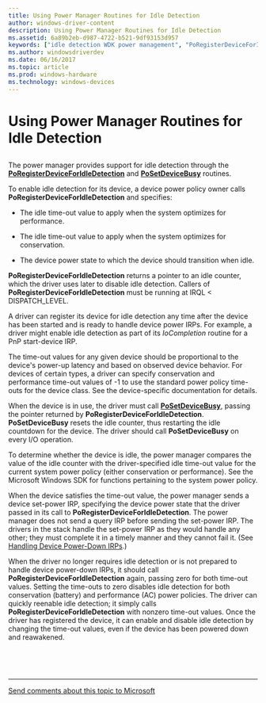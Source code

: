 ```yaml
---
title: Using Power Manager Routines for Idle Detection
author: windows-driver-content
description: Using Power Manager Routines for Idle Detection
ms.assetid: 6a89b2eb-d987-4722-b521-9df93153d957
keywords: ["idle detection WDK power management", "PoRegisterDeviceForIdleDetection", "PoSetDeviceBusy", "power manager WDK kernel", "idle time-outs WDK power management", "time-outs WDK power management"]
ms.author: windowsdriverdev
ms.date: 06/16/2017
ms.topic: article
ms.prod: windows-hardware
ms.technology: windows-devices
---
```


# Using Power Manager Routines for Idle Detection


## <a href="" id="ddk-using-power-manager-routines-for-idle-detection-kg"></a>


The power manager provides support for idle detection through the [**PoRegisterDeviceForIdleDetection**](https://msdn.microsoft.com/library/windows/hardware/ff559721) and [**PoSetDeviceBusy**](https://msdn.microsoft.com/library/windows/hardware/ff559755) routines.

To enable idle detection for its device, a device power policy owner calls **PoRegisterDeviceForIdleDetection** and specifies:

-   The idle time-out value to apply when the system optimizes for performance.

-   The idle time-out value to apply when the system optimizes for conservation.

-   The device power state to which the device should transition when idle.

**PoRegisterDeviceForIdleDetection** returns a pointer to an idle counter, which the driver uses later to disable idle detection. Callers of **PoRegisterDeviceForIdleDetection** must be running at IRQL &lt; DISPATCH\_LEVEL.

A driver can register its device for idle detection any time after the device has been started and is ready to handle device power IRPs. For example, a driver might enable idle detection as part of its *IoCompletion* routine for a PnP start-device IRP.

The time-out values for any given device should be proportional to the device's power-up latency and based on observed device behavior. For devices of certain types, a driver can specify conservation and performance time-out values of -1 to use the standard power policy time-outs for the device class. See the device-specific documentation for details.

When the device is in use, the driver must call [**PoSetDeviceBusy**](https://msdn.microsoft.com/library/windows/hardware/ff559755), passing the pointer returned by **PoRegisterDeviceForIdleDetection**. **PoSetDeviceBusy** resets the idle counter, thus restarting the idle countdown for the device. The driver should call **PoSetDeviceBusy** on every I/O operation.

To determine whether the device is idle, the power manager compares the value of the idle counter with the driver-specified idle time-out value for the current system power policy (either conservation or performance). See the Microsoft Windows SDK for functions pertaining to the system power policy.

When the device satisfies the time-out value, the power manager sends a device set-power IRP, specifying the device power state that the driver passed in its call to **PoRegisterDeviceForIdleDetection**. The power manager does not send a query IRP before sending the set-power IRP. The drivers in the stack handle the set-power IRP as they would handle any other; they must complete it in a timely manner and they cannot fail it. (See [Handling Device Power-Down IRPs](handling-device-power-down-irps.md).)

When the driver no longer requires idle detection or is not prepared to handle device power-down IRPs, it should call **PoRegisterDeviceForIdleDetection** again, passing zero for both time-out values. Setting the time-outs to zero disables idle detection for both conservation (battery) and performance (AC) power policies. The driver can quickly reenable idle detection; it simply calls **PoRegisterDeviceForIdleDetection** with nonzero time-out values. Once the driver has registered the device, it can enable and disable idle detection by changing the time-out values, even if the device has been powered down and reawakened.

 

 


--------------------
[Send comments about this topic to Microsoft](mailto:wsddocfb@microsoft.com?subject=Documentation%20feedback%20%5Bkernel\kernel%5D:%20Using%20Power%20Manager%20Routines%20for%20Idle%20Detection%20%20RELEASE:%20%286/14/2017%29&body=%0A%0APRIVACY%20STATEMENT%0A%0AWe%20use%20your%20feedback%20to%20improve%20the%20documentation.%20We%20don't%20use%20your%20email%20address%20for%20any%20other%20purpose,%20and%20we'll%20remove%20your%20email%20address%20from%20our%20system%20after%20the%20issue%20that%20you're%20reporting%20is%20fixed.%20While%20we're%20working%20to%20fix%20this%20issue,%20we%20might%20send%20you%20an%20email%20message%20to%20ask%20for%20more%20info.%20Later,%20we%20might%20also%20send%20you%20an%20email%20message%20to%20let%20you%20know%20that%20we've%20addressed%20your%20feedback.%0A%0AFor%20more%20info%20about%20Microsoft's%20privacy%20policy,%20see%20http://privacy.microsoft.com/default.aspx. "Send comments about this topic to Microsoft")



